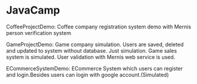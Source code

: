 # JavaCamp
CoffeeProjectDemo: Coffee company registration system demo with Mernis person verification system 

GameProjectDemo: Game company simulation. Users are saved, deleted and updated to system without database. Just simulation. Game sales system is simulated. 
User validation with Mernis web service  is used.

ECommerceSystemDemo: ECommerce System which users can register and login.Besides users can login with google account.(Simulated)
